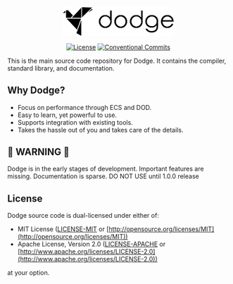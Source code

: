 <div align="center">

  <picture>
    <source media="(prefers-color-scheme: dark)" srcset="media/logo-dark.png">
    <source media="(prefers-color-scheme: light)" srcset="media/logo-light.png">
    <img alt="The Dodge Programming Language"
         src="media/logo-light.png"
         width="50%">
  </picture>

[![License](https://img.shields.io/badge/license-MIT%2FApache-blue.svg)](https://github.com/FilaCo/dodge#license)
[![Conventional Commits](https://img.shields.io/badge/Conventional%20Commits-1.0.0-%23FE5196?logo=conventionalcommits&logoColor=white)](https://conventionalcommits.org)

</div>

This is the main source code repository for Dodge. It contains the compiler, standard library, and documentation.

## Why Dodge?

* Focus on performance through ECS and DOD.
* Easy to learn, yet powerful to use.
* Supports integration with existing tools.
* Takes the hassle out of you and takes care of the details.

## 🚨 WARNING 🚨

Dodge is in the early stages of development. Important features are missing. Documentation is sparse. DO NOT USE until 1.0.0 release

## License

Dodge source code is dual-licensed under either of:

* MIT License ([LICENSE-MIT](LICENSE-MIT) or [http://opensource.org/licenses/MIT](http://opensource.org/licenses/MIT))
* Apache License, Version 2.0 ([LICENSE-APACHE](LICENSE-APACHE)
  or [http://www.apache.org/licenses/LICENSE-2.0](http://www.apache.org/licenses/LICENSE-2.0))

at your option.
